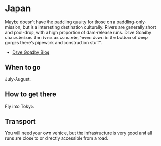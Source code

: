 Japan
=====

Maybe doesn't have the paddling quality for those on a paddling-only-mission, but is a interesting destination culturally. Rivers are generally short and pool-drop, with a high proportion of dam-release runs. Dave Goadby characterised the rivers as concrete, "even down in the bottom of deep gorges there's pipework and construction stuff".

  * [Dave Goadby Blog](http://davegoadby.wordpress.com/2010/09/02/nazagawa-gorge/)

When to go
----------

July-August.

How to get there
----------------

Fly into Tokyo.

Transport
---------

You will need your own vehicle, but the infrastructure is very good and all runs are close to or directly accessible from a road.



